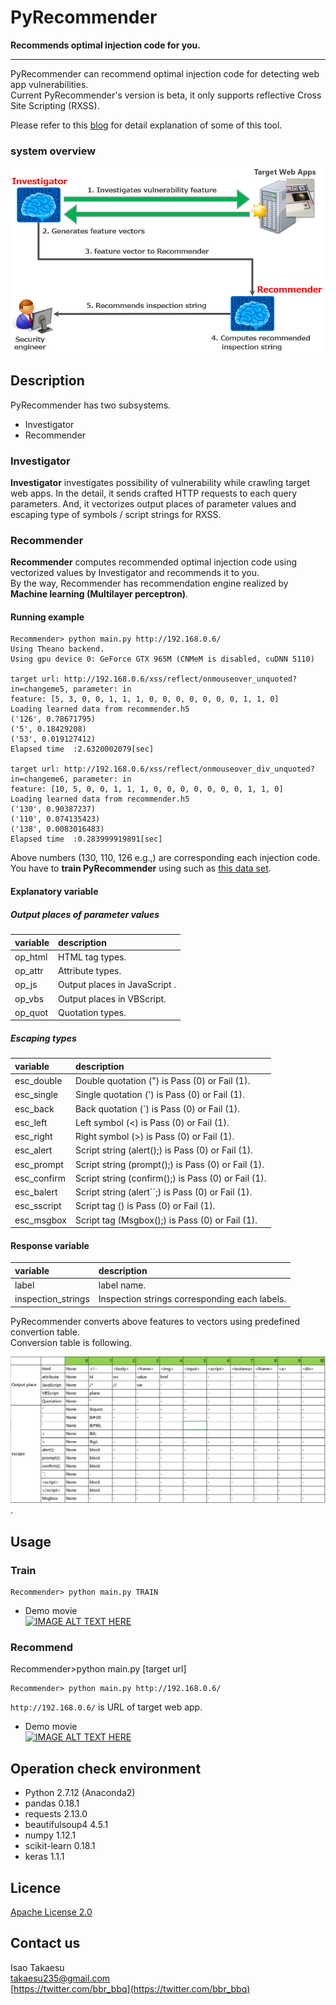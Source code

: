 # PyRecommender
**Recommends optimal injection code for you.**

---
PyRecommender can recommend optimal injection code for detecting web app vulnerabilities.  
Current PyRecommender's version is beta, it only supports reflective Cross Site Scripting (RXSS).  

Please refer to this [blog](https://www.mbsd.jp/blog/20170707.html) for detail explanation of some of this tool.  

### system overview
![PyRecommender overview](system_overview.png)

## Description
PyRecommender has two subsystems.  
 * Investigator
 * Recommender

### Investigator
**Investigator** investigates possibility of vulnerability while crawling target web apps. In the detail, it sends crafted HTTP requests to each query parameters. And, it vectorizes output places of parameter values and escaping type of symbols / script strings for RXSS.

### Recommender
**Recommender** computes recommended optimal injection code using vectorized values by Investigator and recommends it to you.  
By the way, Recommender has recommendation engine realized by **Machine learning (Multilayer perceptron)**.  

#### Running example
```
Recommender> python main.py http://192.168.0.6/
Using Theano backend.
Using gpu device 0: GeForce GTX 965M (CNMeM is disabled, cuDNN 5110)

target url: http://192.168.0.6/xss/reflect/onmouseover_unquoted?in=changeme5, parameter: in
feature: [5, 3, 0, 0, 1, 1, 1, 0, 0, 0, 0, 0, 0, 0, 1, 1, 0]
Loading learned data from recommender.h5
('126', 0.78671795)
('5', 0.18429208)
('53', 0.019127412)
Elapsed time  :2.6320002079[sec]

target url: http://192.168.0.6/xss/reflect/onmouseover_div_unquoted?in=changeme6, parameter: in
feature: [10, 5, 0, 0, 1, 1, 1, 0, 0, 0, 0, 0, 0, 0, 1, 1, 0]
Loading learned data from recommender.h5
('130', 0.90387237)
('110', 0.074135423)
('138', 0.0083016483)
Elapsed time  :0.283999919891[sec]
```

Above numbers (130, 110, 126 e.g.,) are corresponding each injection code.  
You have to **train PyRecommender** using such as [this data set](https://github.com/13o-bbr-bbq/machine_learning_security/blob/master/Recommender/train_data/train_xss.csv).  

#### Explanatory variable
##### Output places of parameter values
 |variable|description|
 |:---|:---|
 |op_html|HTML tag types.|
 |op_attr|Attribute types.|
 |op_js|Output places in JavaScript .|
 |op_vbs|Output places in VBScript.|
 |op_quot|Quotation types.|

##### Escaping types
 |variable|description|
 |:---|:---|
 |esc_double|Double quotation (") is Pass (0) or Fail (1).|
 |esc_single|Single quotation (') is Pass (0) or Fail (1).|
 |esc_back|Back quotation (\`) is Pass (0) or Fail (1).|
 |esc_left|Left symbol (<) is Pass (0) or Fail (1).|
 |esc_right|Right symbol (>) is Pass (0) or Fail (1).|
 |esc_alert|Script string (alert();) is Pass (0) or Fail (1).|
 |esc_prompt|Script string (prompt();) is Pass (0) or Fail (1).|
 |esc_confirm|Script string (confirm();) is Pass (0) or Fail (1).|
 |esc_balert|Script string (alert\`\`;) is Pass (0) or Fail (1).|
 |esc_sscript|Script tag (<script>) is Pass (0) or Fail (1).|
 |esc_escript|Script tag (</script>) is Pass (0) or Fail (1).|
 |esc_msgbox|Script tag (Msgbox();) is Pass (0) or Fail (1).|

#### Response variable
 |variable|description|
 |:---|:---|
 |label|label name.|
 |inspection_strings|Inspection strings corresponding each labels.|

PyRecommender converts above features to vectors using predefined convertion table.  
Conversion table is following.  

 ![table](./temp/convert_table_en.png).

## Usage
### Train
```
Recommender> python main.py TRAIN
```

 * Demo movie  
 [![IMAGE ALT TEXT HERE](http://img.youtube.com/vi/V2sqJIfYiKk/0.jpg)](https://www.youtube.com/watch?v=V2sqJIfYiKk)

### Recommend
Recommender>python main.py [target url]  
```
Recommender> python main.py http://192.168.0.6/
```
`http://192.168.0.6/` is URL of target web app.  

 * Demo movie  
 [![IMAGE ALT TEXT HERE](http://img.youtube.com/vi/0PlQM1NwXlw/0.jpg)](https://www.youtube.com/watch?v=0PlQM1NwXlw)

## Operation check environment
* Python 2.7.12 (Anaconda2)
* pandas 0.18.1
* requests 2.13.0
* beautifulsoup4 4.5.1 
* numpy 1.12.1
* scikit-learn 0.18.1
* keras 1.1.1

## Licence

[Apache License 2.0](https://github.com/13o-bbr-bbq/machine_learning_security/blob/master/Recommender/LICENSE)

## Contact us

Isao Takaesu  
takaesu235@gmail.com  
[https://twitter.com/bbr_bbq](https://twitter.com/bbr_bbq)
